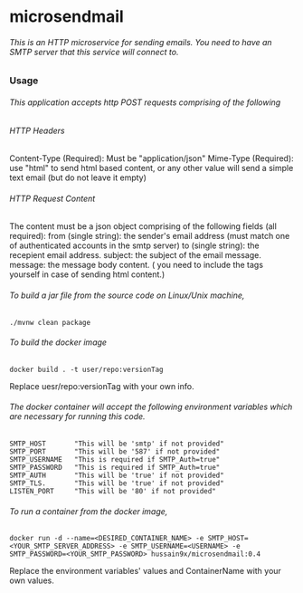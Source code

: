 # microsendmail
###### This is an HTTP microservice for sending emails. You need to have an SMTP server that this service will connect to.

### Usage

###### This application accepts http POST requests comprising of the following
###### HTTP Headers  
Content-Type (Required): Must be "application/json"
Mime-Type (Required): use "html" to send html based content, or any other value will send a simple text email (but do not leave it empty)

###### HTTP Request Content
The content must be a json object comprising of the following fields (all required):
from (single string): the sender's email address (must match one of authenticated accounts in the smtp server)
to (single string): the recepient email address.
subject: the subject of the email message.
message: the message body content. ( you need to include the <html> tags yourself in case of sending html content.)

###### To build a jar file from the source code on Linux/Unix machine, 

```
./mvnw clean package
```

###### To build the docker image 

```
docker build . -t user/repo:versionTag
```
Replace uesr/repo:versionTag with your own info.

###### The docker container will accept the following environment variables which are necessary for running this code.

```
SMTP_HOST       "This will be 'smtp' if not provided"
SMTP_PORT       "This will be '587' if not provided"
SMTP_USERNAME   "This is required if SMTP_Auth=true"
SMTP_PASSWORD   "This is required if SMTP_Auth=true"
SMTP_AUTH       "This will be 'true' if not provided"
SMTP_TLS.       "This will be 'true' if not provided"
LISTEN_PORT     "This will be '80' if not provided"
```

###### To run a container from the docker image,

```
docker run -d --name=<DESIRED_CONTAINER_NAME> -e SMTP_HOST=<YOUR_SMTP_SERVER_ADDRESS> -e SMTP_USERNAME=<USERNAME> -e SMTP_PASSWORD=<YOUR_SMTP_PASSWORD> hussain9x/microsendmail:0.4
```
Replace the environment variables' values and ContainerName with your own values.